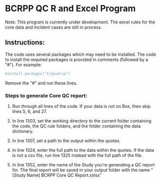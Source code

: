 # BCRPP QC R and Excel Program

Note: This program is currently under development. The excel rules for the core data and incident cases are still in process.

## Instructions:

The code uses several packages which may need to be installed. The code to install the required packages is provided in comments (followed by a "#"). For example:

``` r
#install.packages("tidyverse")
```

Remove the "#" and run these lines.

### Steps to generate Core QC report:

1. Run through all lines of the code. If your data is not on Box, then skip lines 5, 6, and 27.

2. In line 1303, set the working directory to the current folder containing the code, the QC rule folders, and the folder containing the data dictionary.

3. In line 1307, set a path to the output within the quotes.

4. In line 1324, enter the full path to the data within the quotes. If the data is not a csv file, run line 1325 instead with the full path of the file.

5. In line 1352, enter the name of the Study you're generating a QC report for. The final report will be saved in your output folder with the name "[Study Name] BCRPP Core QC Report.xslsx"
